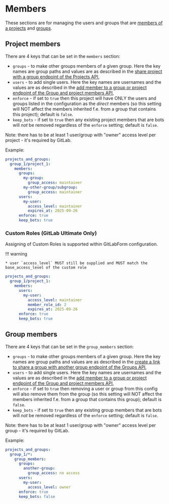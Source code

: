 # Members

These sections are for managing the users and groups that are [members of a projects](https://docs.gitlab.com/ee/user/project/members/) and [groups](https://docs.gitlab.com/ee/user/group/#add-users-to-a-group).

## Project members

There are 4 keys that can be set in the `members` section:

* `groups` - to make other groups members of a given group. Here the key names are group paths and values are as described in the [share project with a group endpoint of the Projects API](https://docs.gitlab.com/ee/api/projects.html#share-project-with-group),
* `users` - to add single users. Here the key names are usernames and the values are as described in the [add member to a group or project endpoint of the Group and project members API](https://docs.gitlab.com/ee/api/members.html#add-a-member-to-a-group-or-project),
* `enforce` - if set to `true` then this project will have ONLY the users and groups listed in the configuration as the *direct* members (so this setting will NOT affect the members inherited f.e. from a group that contains this project); default is `false`.
* `keep_bots` - if set to `true` then any existing project members that are bots will _not_ be removed regardless of the `enforce` setting; default is `false`.

Note: there has to be at least 1 user/group with "owner" access level per project - it's required by GitLab.

Example:

```yaml
projects_and_groups:
  group_1/project_1:
    members:
      groups:
        my-group:
          group_access: maintainer
        my-other-group/subgroup:
          group_access: maintainer
      users:
        my-user:
          access_level: maintainer
          expires_at: 2025-09-26
      enforce: true
      keep_bots: true
```

### Custom Roles (GitLab Ultimate Only)
Assigning of Custom Roles is supported within GitLabForm configuration.

!!! warning

    * user `access_level` MUST still be supplied and MUST match the base_access_level of the custom role

```yaml
projects_and_groups:
  group_1/project_1:
    members:
      users:
        my-user:
          access_level: maintainer
          member_role_id: 2
          expires_at: 2025-09-26
      enforce: true
      keep_bots: true
```

## Group members

There are 4 keys that can be set in the `group_members` section:

* `groups` - to make other groups members of a given group. Here the key names are group paths and values are as described in the [create a link to share a group with another group endpoint of the Groups API](https://docs.gitlab.com/ee/api/groups.html#create-a-link-to-share-a-group-with-another-group),
* `users` - to add single users. Here the key names are usernames and the values are as described in the [add member to a group or project endpoint of the Group and project members API](https://docs.gitlab.com/ee/api/members.html#add-a-member-to-a-group-or-project),
* `enforce` - if set to `true` then removing a user or group from this config will also remove them from the group (so this setting will NOT affect the members inherited f.e. from a group that contains this group); default is `false`.
* `keep_bots` - if set to `true` then any existing group members that are bots will _not_ be removed regardless of the `enforce` setting; default is `false`.

Note: there has to be at least 1 user/group with "owner" access level per group - it's required by GitLab.

Example:

```yaml
projects_and_groups:
  group_1/*:
    group_members:
      groups:
        another-group:
          group_access: no access
      users:
        my-user:
          access_level: owner
      enforce: true
      keep_bots: false
```
